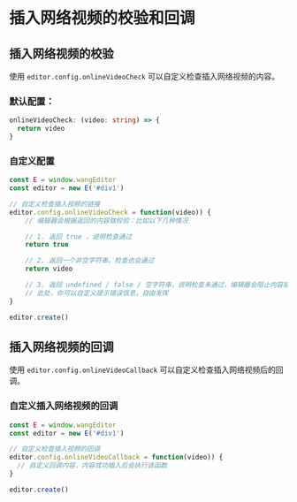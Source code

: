 # 插入网络视频的校验和回调

## 插入网络视频的校验

使用 `editor.config.onlineVideoCheck` 可以自定义检查插入网络视频的内容。

### 默认配置：

```typeScript
onlineVideoCheck: (video: string) => {
  return video
}
```

### 自定义配置

```javaScript
const E = window.wangEditor
const editor = new E('#div1')

// 自定义检查插入视频的链接
editor.config.onlineVideoCheck = function(video)) {
    // 编辑器会根据返回的内容做校验：比如以下几种情况

    // 1. 返回 true ，说明检查通过
    return true

    // 2. 返回一个非空字符串，检查也会通过
    return video

    // 3. 返回 undefined / false / 空字符串，说明检查未通过，编辑器会阻止内容插入。
    // 此处，你可以自定义提示错误信息，自由发挥
}

editor.create()
```

## 插入网络视频的回调

使用 `editor.config.onlineVideoCallback` 可以自定义检查插入网络视频后的回调。

### 自定义插入网络视频的回调

```javaScript
const E = window.wangEditor
const editor = new E('#div1')

// 自定义检查插入视频的回调
editor.config.onlineVideoCallback = function(video)) {
  // 自定义回调内容，内容成功插入后会执行该函数
}

editor.create()
```
